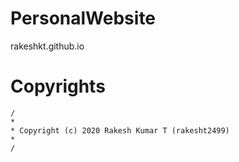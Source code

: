 # PersonalWebsite
rakeshkt.github.io

# Copyrights
```shell
/
*
* Copyright (c) 2020 Rakesh Kumar T (rakesht2499)
* 
/
```
